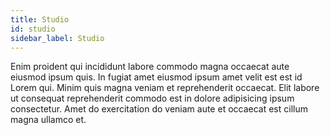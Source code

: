 ```yaml
---
title: Studio
id: studio
sidebar_label: Studio
---
```


Enim proident qui incididunt labore commodo magna occaecat aute eiusmod ipsum quis. In fugiat amet eiusmod ipsum amet velit est est id Lorem qui. Minim quis magna veniam et reprehenderit occaecat. Elit labore ut consequat reprehenderit commodo est in dolore adipisicing ipsum consectetur. Amet do exercitation do veniam aute et occaecat est cillum magna ullamco et.

